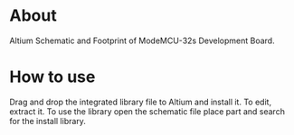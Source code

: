# About
Altium Schematic and Footprint of ModeMCU-32s Development Board.
# How to use
Drag and drop the integrated library file to Altium and install it. To edit, extract it.
To use the library open the schematic file place part and search for the install library.
